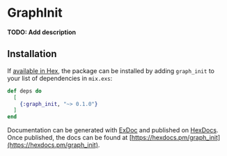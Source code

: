 # GraphInit

**TODO: Add description**

## Installation

If [available in Hex](https://hex.pm/docs/publish), the package can be installed
by adding `graph_init` to your list of dependencies in `mix.exs`:

```elixir
def deps do
  [
    {:graph_init, "~> 0.1.0"}
  ]
end
```

Documentation can be generated with [ExDoc](https://github.com/elixir-lang/ex_doc)
and published on [HexDocs](https://hexdocs.pm). Once published, the docs can
be found at [https://hexdocs.pm/graph_init](https://hexdocs.pm/graph_init).

